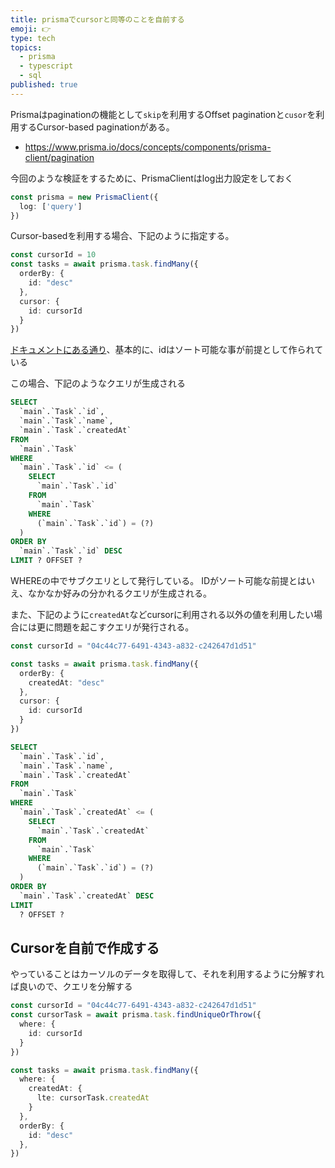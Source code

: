 ```yaml
---
title: prismaでcursorと同等のことを自前する
emoji: 👉
type: tech
topics:
  - prisma
  - typescript
  - sql
published: true
---
```


Prismaはpaginationの機能として`skip`を利用するOffset paginationと`cusor`を利用するCursor-based paginationがある。

* https://www.prisma.io/docs/concepts/components/prisma-client/pagination

今回のような検証をするために、PrismaClientはlog出力設定をしておく

```ts
const prisma = new PrismaClient({
  log: ['query']
})
```
Cursor-basedを利用する場合、下記のように指定する。

```ts
const cursorId = 10
const tasks = await prisma.task.findMany({
  orderBy: {
    id: "desc"
  },
  cursor: {
    id: cursorId
  }
})
```
[ドキュメントにある通り](https://www.prisma.io/docs/concepts/components/prisma-client/pagination#-cons-of-cursor-based-pagination)、基本的に、idはソート可能な事が前提として作られている

この場合、下記のようなクエリが生成される

```sql
SELECT
  `main`.`Task`.`id`,
  `main`.`Task`.`name`,
  `main`.`Task`.`createdAt`
FROM
  `main`.`Task`
WHERE
  `main`.`Task`.`id` <= (
    SELECT
      `main`.`Task`.`id`
    FROM
      `main`.`Task`
    WHERE
      (`main`.`Task`.`id`) = (?)
  )
ORDER BY
  `main`.`Task`.`id` DESC
LIMIT ? OFFSET ?
```

WHEREの中でサブクエリとして発行している。
IDがソート可能な前提とはいえ、なかなか好みの分かれるクエリが生成される。

また、下記のように`createdAt`などcursorに利用される以外の値を利用したい場合には更に問題を起こすクエリが発行される。

```ts
const cursorId = "04c44c77-6491-4343-a832-c242647d1d51"

const tasks = await prisma.task.findMany({
  orderBy: {
    createdAt: "desc"
  },
  cursor: {
    id: cursorId
  }
})
```

```sql
SELECT
  `main`.`Task`.`id`,
  `main`.`Task`.`name`,
  `main`.`Task`.`createdAt`
FROM
  `main`.`Task`
WHERE
  `main`.`Task`.`createdAt` <= (
    SELECT
      `main`.`Task`.`createdAt`
    FROM
      `main`.`Task`
    WHERE
      (`main`.`Task`.`id`) = (?)
  )
ORDER BY
  `main`.`Task`.`createdAt` DESC
LIMIT
  ? OFFSET ?
```

## Cursorを自前で作成する

やっていることはカーソルのデータを取得して、それを利用するように分解すれば良いので、クエリを分解する

```ts
const cursorId = "04c44c77-6491-4343-a832-c242647d1d51"
const cursorTask = await prisma.task.findUniqueOrThrow({
  where: {
    id: cursorId
  }
})

const tasks = await prisma.task.findMany({
  where: {
    createdAt: {
      lte: cursorTask.createdAt
    }
  },
  orderBy: {
    id: "desc"
  },
})
```